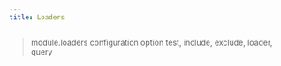 ```yaml
---
title: Loaders
---
```

> module.loaders configuration option
> test, include, exclude, loader, query

